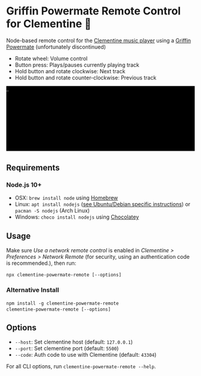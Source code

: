 Griffin Powermate Remote Control for Clementine 🍊
==================================================

Node-based remote control for the [Clementine music player](https://www.clementine-player.org/) using a [Griffin Powermate](https://en.wikipedia.org/wiki/Griffin_PowerMate) (unfortunately discontinued)

 * Rotate wheel: Volume control
 * Button press: Plays/pauses currently playing track
 * Hold button and rotate clockwise: Next track
 * Hold button and rotate counter-clockwise: Previous track

![Running with npx](img/cli.gif)

Requirements
------------

### Node.js 10+

 * OSX: `brew install node` using [Homebrew](http://brew.sh/)
 * Linux: `apt install nodejs` ([see Ubuntu/Debian specific instructions](https://nodejs.org/en/download/package-manager/#debian-and-ubuntu-based-linux-distributions)) or `pacman -S nodejs` (Arch Linux)
 * Windows: `choco install nodejs` using [Chocolatey](https://chocolatey.org/)

Usage
-----

Make sure _Use a network remote control_ is enabled in _Clementine > Preferences > Network Remote_ (for security, using an authentication code is recommended.), then run:

```
npx clementine-powermate-remote [--options]
```

### Alternative Install

```
npm install -g clementine-powermate-remote
clementine-powermate-remote [--options]
```

Options
-------

 * `--host`: Set clementine host (default: `127.0.0.1`)
 * `--port`: Set clementine port (default: `5500`)
 * `--code`: Auth code to use with Clementine (default: `43304`)

For all CLI options, run `clementine-powermate-remote --help`.
